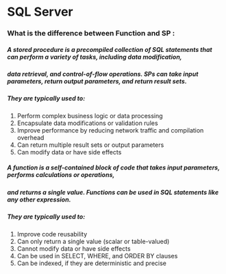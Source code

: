 # SQL Server

### What is the difference between Function and SP : 

##### A stored procedure is a precompiled collection of SQL statements that can perform a variety of tasks, including data modification,
##### data retrieval, and control-of-flow operations. SPs can take input parameters, return output parameters, and return result sets.
##### They are typically used to:

1. Perform complex business logic or data processing
2. Encapsulate data modifications or validation rules
3. Improve performance by reducing network traffic and compilation overhead
5. Can return multiple result sets or output parameters
6. Can modify data or have side effects

##### A function is a self-contained block of code that takes input parameters, performs calculations or operations,
#####  and returns a single value. Functions can be used in SQL statements like any other expression.
##### They are typically used to:

1. Improve code reusability
2. Can only return a single value (scalar or table-valued)
3. Cannot modify data or have side effects
4. Can be used in SELECT, WHERE, and ORDER BY clauses
5. Can be indexed, if they are deterministic and precise
